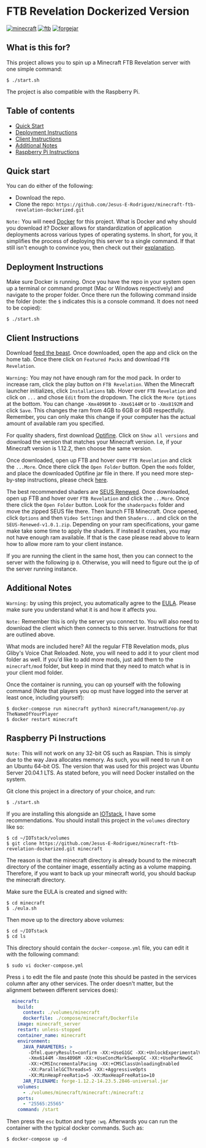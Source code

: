 # FTB Revelation Dockerized Version
[![minecraft](https://img.shields.io/badge/minecraft-1.12.2-green.svg)](https://www.minecraft.net/en-us)
[![ftb](https://img.shields.io/badge/ftb-3.4.0-orange.svg)](https://www.feed-the-beast.com/)
[![forgejar](https://img.shields.io/badge/forgejar-1.12.2.14.23.5.28.46-purple.svg)](https://www.feed-the-beast.com/modpack/ftb_revelation)


## What is this for?
This project allows you to spin up a Minecraft FTB Revelation server with one simple command:

    $ ./start.sh

The project is also compatible with the Raspberry Pi.
    
## Table of contents
- [Quick Start](#quick-start)
- [Deployment Instructions](#deployment-instructions)
- [Client Instructions](#client-instructions)
- [Additional Notes](#additional-notes)
- [Raspberry Pi Instructions](#raspberry-pi-instructions)

## Quick start
You can do either of the following:
- Download the repo.
- Clone the repo: `https://github.com/Jesus-E-Rodriguez/minecraft-ftb-revelation-dockerized.git`

`Note:` You will need [Docker](https://www.docker.com/products/docker-desktop) for this project. 
What is Docker and why should you download it? Docker allows for standardization of application 
deployments across various types of operating systems. In short, for you, it simplifies the 
process of deploying this server to a single command. If that still isn't enough to convince 
you, then check out their [explanation](https://www.docker.com/resources/what-container).

## Deployment Instructions
Make sure Docker is running. Once you have the repo in your system open up a terminal or 
command prompt (Mac or Windows respectively) and navigate to the proper folder. Once there
run the following command inside the folder (note: the `$` indicates this is a console 
command. It does not need to be copied):

    $ ./start.sh

## Client Instructions
Download [feed the beast](https://www.feed-the-beast.com/). Once downloaded, open the app
and click on the home tab. Once there click on `Featured Packs` and download `FTB Revelation`.

`Warning:` You may not have enough ram for the mod pack. In order to increase ram,
click the play button on `FTB Revelation`. When the Minecraft launcher initializes, 
click `Installations` tab. Hover over `FTB Revelation` and click on `...` and chose 
`Edit` from the dropdown. The click the `More Options` at the bottom. You can 
change `-Xmx4096M` to `-Xmx6144M` or to `-Xmx8192M` and click `Save`. This changes the ram
from 4GB to 6GB or 8GB respectfully. Remember, you can only make this change
if your computer has the actual amount of available ram you specified.

For quality shaders, first download [Optifine](https://optifine.net/downloads).
Click on `Show all versions` and download the version that matches your Minecraft version.
I.e, if your Minecraft version is 1.12.2, then choose the same version.

Once downloaded, open up FTB and hover over `FTB Revelation` and click the `...More`. Once there click the
`Open Folder` button. Open the `mods` folder, and place the downloaded Optifine jar file in there. 
If you need more step-by-step instructions, please check [here](https://ftb.gamepedia.com/Shaders_(programs)).

The best recommended shaders are [SEUS Renewed](https://www.sonicether.com/seus/).
Once downloaded, open up FTB and hover over `FTB Revelation` and click the `...More`. Once there click the 
`Open Folder` button. Look for the `shaderpacks` folder and move the zipped SEUS file there. 
Then launch FTB Minecraft. Once opened, click `Options` and then `Video Settings` and then `Shaders...`
and click on the `SEUS-Renewed-v1.0.1.zip`. Depending on your ram specifications, your game
make take some time to apply the shaders. If instead it crashes, you may not have enough 
ram available. If that is the case please read above to learn how to allow more ram to your client instance.

If you are running the client in the same host, then you can connect to the server with the following
ip `0`. Otherwise, you will need to figure out the ip of the server running instance.

## Additional Notes

`Warning:` by using this project, you automatically agree to the [EULA](https://account.mojang.com/documents/minecraft_eula). Please make sure you
understand what it is and how it affects you.

`Note:` Remember this is only the server you connect to. You will also need to download the client
which then connects to this server. Instructions for that are outlined above.

What mods are included here? All the regular FTB Revelation mods, plus Gliby's Voice Chat Reloaded.
Note, you will need to add it to your client mod folder as well. If you'd like to add more mods,
just add them to the `minecraft/mod` folder, but keep in mind that they need to match what is in
your client mod folder.

Once the container is running, you can op yourself with the following command
(Note that players you op must have logged into the server at least once, including yourself):

    $ docker-compose run minecraft python3 minecraft/management/op.py TheNameOfYourPlayer
    $ docker restart minecraft

## Raspberry Pi Instructions

`Note:` This will not work on any 32-bit OS such as Raspian. This is simply due to the way Java 
allocates memory. As such, you will need to run it on an Ubuntu 64-bit OS. The version that was used for
this project was Ubuntu Server 20.04.1 LTS. As stated before, you will need Docker installed on the system.

Git clone this project in a directory of your choice, and run:

    $ ./start.sh

If you are installing this alongside an [IOTstack](https://github.com/SensorsIot/IOTstack), I have some recommendations.
You should install this project in the `volumes` directory like so:

    $ cd ~/IOTstack/volumes
    $ git clone https://github.com/Jesus-E-Rodriguez/minecraft-ftb-revelation-dockerized.git minecraft

The reason is that the minecraft directory is already bound to the minecraft directory of the container image, essentially
acting as a volume mapping. Therefore, if you want to back up your minecraft world, you should backup the minecraft
directory.

Make sure the EULA is created and signed with:

    $ cd minecraft
    $ ./eula.sh
    
Then move up to the directory above volumes:

    $ cd ~/IOTstack
    $ cd ls

This directory should contain the `docker-compose.yml` file, you can edit it with the following command:

    $ sudo vi docker-compose.yml

Press `i` to edit the file and paste (note this should be pasted in the services column after any other services. The
order doesn't matter, but the alignment between different services does):

```yaml
  minecraft:
    build:
      context: ./volumes/minecraft
      dockerfile: ./compose/minecraft/Dockerfile
    image: minecraft_server
    restart: unless-stopped
    container_name: minecraft
    environment:
      JAVA_PARAMETERS: >
        -Dfml.queryResult=confirm -XX:+UseG1GC -XX:+UnlockExperimentalVMOptions
        -Xmx6144M -Xms4096M -XX:+UseConcMarkSweepGC -XX:+UseParNewGC
        -XX:+CMSIncrementalPacing -XX:+CMSClassUnloadingEnabled
        -XX:ParallelGCThreads=5 -XX:+AggressiveOpts
        -XX:MinHeapFreeRatio=5 -XX:MaxHeapFreeRatio=10
      JAR_FILENAME: forge-1.12.2-14.23.5.2846-universal.jar
    volumes:
      - ./volumes/minecraft/minecraft:/minecraft:z
    ports:
      - "25565:25565"
    command: /start
```

Then press the `esc` button and type `:wq`. Afterwards you can run the container with the typical docker commands. Such as:

    $ docker-compose up -d
